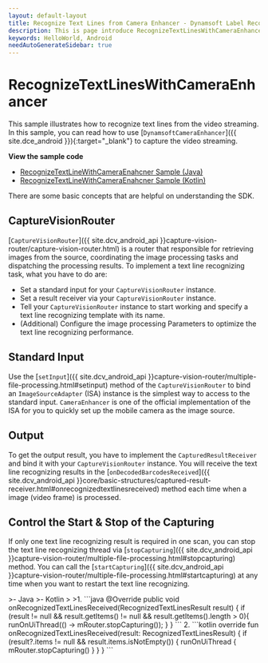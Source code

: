 ```yaml
---
layout: default-layout
title: Recognize Text Lines from Camera Enhancer - Dynamsoft Label Recognizer Android edition
description: This is page introduce RecognizeTextLinesWithCameraEnhancer sample of Dynamsoft Label Recognizer Android edition.
keywords: HelloWorld, Android
needAutoGenerateSidebar: true
---
```


# RecognizeTextLinesWithCameraEnhancer

This sample illustrates how to recognize text lines from the video streaming. In this sample, you can read how to use [`DynamsoftCameraEnhancer`]({{ site.dce_android }}){:target="_blank"} to capture the video streaming.

**View the sample code**

* <a href="https://github.com/Dynamsoft/label-recognizer-mobile-samples/tree/master/android/HelloWorld/ReadTextLinesWithCameraEnhancer/" target="_blank">RecognizeTextLineWithCameraEnahcner Sample (Java)</a>
* <a href="https://github.com/Dynamsoft/label-recognizer-mobile-samples/tree/master/android/HelloWorld/ReadTextLinesWithCameraEnhancerKt/" target="_blank">RecognizeTextLineWithCameraEnahcner Sample (Kotlin)</a>

There are some basic concepts that are helpful on understanding the SDK.

## CaptureVisionRouter

[`CaptureVisionRouter`]({{ site.dcv_android_api }}capture-vision-router/capture-vision-router.html) is a router that responsible for retrieving images from the source, coordinating the image processing tasks and dispatching the processing results. To implement a text line recognizing task, what you have to do are:

* Set a standard input for your `CaptureVisionRouter` instance.
* Set a result receiver via your `CaptureVisionRouter` instance.
* Tell your `CaptureVisionRouter` instance to start working and specify a text line recognizing template with its name.
* (Additional) Configure the image processing Parameters to optimize the text line recognizing performance.

## Standard Input

Use the [`setInput`]({{ site.dcv_android_api }}capture-vision-router/multiple-file-processing.html#setinput) method of the `CaptureVisionRouter` to bind an `ImageSourceAdapter` (ISA) instance is the simplest way to access to the standard input. `CameraEnhancer` is one of the official implementation of the ISA for you to quickly set up the mobile camera as the image source.

## Output

To get the output result, you have to implement the `CapturedResultReceiver` and bind it with your `CaptureVisionRouter` instance. You will receive the text line recognizing results in the [`onDecodedBarcodesReceived`]({{ site.dcv_android_api }}core/basic-structures/captured-result-receiver.html#onrecognizedtextlinesreceived) method each time when a image (video frame) is processed.

## Control the Start & Stop of the Capturing

If only one text line recognizing result is required in one scan, you can stop the text line recognizing thread via [`stopCapturing`]({{ site.dcv_android_api }}capture-vision-router/multiple-file-processing.html#stopcapturing) method. You can call the [`startCapturing`]({{ site.dcv_android_api }}capture-vision-router/multiple-file-processing.html#startcapturing) at any time when you want to restart the text line recognizing.

<div class="sample-code-prefix"></div>
>- Java
>- Kotlin
>
>1. 
```java
@Override
public void onRecognizedTextLinesReceived(RecognizedTextLinesResult result) {
   if (result != null && result.getItems() != null && result.getItems().length > 0){
          runOnUiThread(() -> mRouter.stopCapturing());
   }
}
```
2. 
```kotlin
override fun onRecognizedTextLinesReceived(result: RecognizedTextLinesResult) {
   if (result?.items != null && result.items.isNotEmpty()) {
          runOnUiThread { mRouter.stopCapturing() }
   }
}
```
